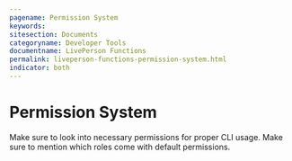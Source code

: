 ```yaml
---
pagename: Permission System
keywords:
sitesection: Documents
categoryname: Developer Tools
documentname: LivePerson Functions
permalink: liveperson-functions-permission-system.html
indicator: both
---
```


# Permission System

Make sure to look into necessary permissions for proper CLI usage.
Make sure to mention which roles come with default permissions.
